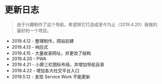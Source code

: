 # 更新日志

> 由于兴趣制作了这个导航，希望把它打造成至今为止（2019.4.20）我做的最好的一个项目。

- 2019.4.12 - 整理制作，网站初建
- 2019.4.13 - 响应式
- 2019.4.15 - 大量收录网址，并更改了结构
- 2019.4.20 - PWA
- 2019.4.21 - 小屏三栏图标布局，并增加导航目录
- 2019.4.22 - 增加各大社交平台入口
- 2019.5.12 - 发现 Service Work 不能更新